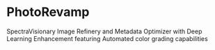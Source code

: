 # PhotoRevamp
SpectraVisionary Image Refinery and Metadata Optimizer with Deep Learning Enhancement featuring Automated color grading capabilities
